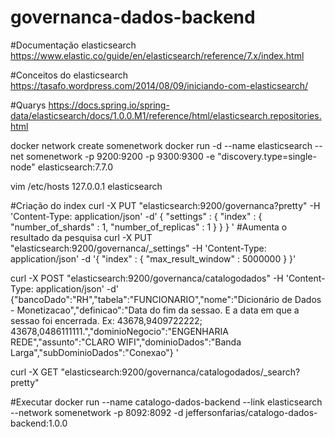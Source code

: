 # governanca-dados-backend

#Documentação elasticsearch
https://www.elastic.co/guide/en/elasticsearch/reference/7.x/index.html

#Conceitos do elasticsearch
https://tasafo.wordpress.com/2014/08/09/iniciando-com-elasticsearch/

#Quarys
https://docs.spring.io/spring-data/elasticsearch/docs/1.0.0.M1/reference/html/elasticsearch.repositories.html

docker network create somenetwork
docker run -d --name elasticsearch --net somenetwork -p 9200:9200 -p 9300:9300 -e "discovery.type=single-node" elasticsearch:7.7.0

vim /etc/hosts
127.0.0.1       elasticsearch


#Criação do index
curl -X PUT "elasticsearch:9200/governanca?pretty" -H 'Content-Type: application/json' -d'
{
    "settings" : {
        "index" : {
            "number_of_shards" : 1, 
            "number_of_replicas" : 1 
        }
    }
}
'
#Aumenta o resultado da pesquisa
curl -X PUT "elasticsearch:9200/governanca/_settings" -H 'Content-Type: application/json' -d '{ "index" : { "max_result_window" : 5000000 } }'

curl -X POST "elasticsearch:9200/governanca/catalogodados" -H 'Content-Type: application/json' -d' {"bancoDado":"RH","tabela":"FUNCIONARIO","nome":"Dicionário de Dados - Monetizacao","definicao":"Data do fim da sessao. E a data em que a sessao foi encerrada. Ex: 43678,9409722222; 43678,0486111111.","dominioNegocio":"ENGENHARIA REDE","assunto":"CLARO WIFI","dominioDados":"Banda Larga","subDominioDados":"Conexao"} '



curl -X GET "elasticsearch:9200/governanca/catalogodados/_search?pretty"


#Executar 
docker run --name catalogo-dados-backend --link elasticsearch  --network somenetwork  -p 8092:8092 -d jeffersonfarias/catalogo-dados-backend:1.0.0
